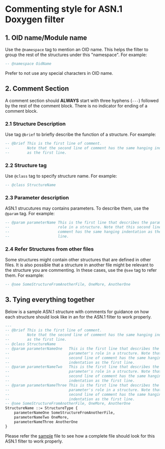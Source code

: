 # Commenting style for ASN.1 Doxygen filter

## 1. OID name/Module name
Use the `@namespace` tag to mention an OID name. This helps the filter to group
the rest of the structures under this "namespace". For example:
```asn
-- @namespace OidName
```

Prefer to not use any special characters in OID name.

## 2. Comment Section
A comment section should **ALWAYS** start with three hyphens (`---`) followed
by the rest of the comment block. There is no indicator for ending of a comment
block.

### 2.1 Structure Description
Use tag `@brief` to briefly describe the function of a structure. For example:
```asn
-- @brief This is the first line of comment.
--        Note that the second line of comment has the same hanging indentation
--        as the first line.
```

### 2.2 Structure tag
Use `@class` tag to specify structure name. For example:
```asn
-- @class StructureName
```

### 2.3 Parameter description
ASN.1 strucutures may contains parameters. To describe them, use the `@param`
tag. For example:
```asn
-- @param parameterName This is the first line that describes the parameter's
--                      role in a structure. Note that this second line of
--                      comment has the same hanging indentation as the first
--                      line.
```

### 2.4 Refer Structures from other files
Some structures might contain other structures that are defined in other files.
It is also possible that a structure in another file might be relevant to the
structure you are commenting. In these cases, use the `@see` tag to refer them.
For example:
```asn
-- @see SomeStructureFromAnotherFile, OneMore, AnotherOne
```

## 3. Tying everything together
Below is a sample ASN.1 structure with comments for guidance on how each
structure should look like in an for the ASN.1 filter to work properly.
```asn
---
-- @brief This is the first line of comment.
--        Note that the second line of comment has the same hanging indentation
--        as the first line.
-- @class StructureName
-- @param parameterNameOne   This is the first line that describes the
--                           parameter's role in a structure. Note that this
--                           second line of comment has the same hanging
--                           indentation as the first line.
-- @param parameterNameTwo   This is the first line that describes the
--                           parameter's role in a structure. Note that this
--                           second line of comment has the same hanging
--                           indentation as the first line.
-- @param parameterNameThree This is the first line that describes the
--                           parameter's role in a structure. Note that this
--                           second line of comment has the same hanging
--                           indentation as the first line.
-- @see SomeStructureFromAnotherFile, OneMore, AnotherOne
StructureName ::= StructureType {
    parameterNameOne SomeStructureFromAnotherFile,
    parameterNameTwo OneMore,
    parameterNameThree AnotherOne
}
```

Please refer the [sample](sample.asn) file to see how a complete file should
look for this ASN.1 filter to work properly.

